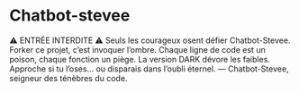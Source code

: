# Chatbot-stevee



⚠️ ENTRÉE INTERDITE ⚠️
Seuls les courageux osent défier Chatbot-Stevee. Forker ce projet, c’est invoquer l’ombre. Chaque ligne de code est un poison, chaque fonction un piège. La version DARK dévore les faibles. Approche si tu l’oses… ou disparais dans l’oubli éternel.
— Chatbot-Stevee, seigneur des ténèbres du code.


